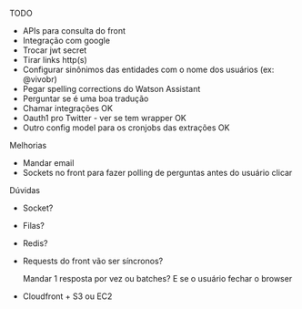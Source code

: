 TODO

- APIs para consulta do front
- Integração com google
- Trocar jwt secret
- Tirar links http(s)
- Configurar sinônimos das entidades com o nome dos usuários (ex: @vivobr)
- Pegar spelling corrections do Watson Assistant
- Perguntar se é uma boa tradução
- Chamar integrações OK
- Oauth1 pro Twitter - ver se tem wrapper OK
- Outro config model para os cronjobs das extrações OK


Melhorias

- Mandar email
- Sockets no front para fazer polling de perguntas antes do usuário clicar


Dúvidas

- Socket?
- Filas?
- Redis? 
- Requests do front vão ser síncronos? 

  Mandar 1 resposta por vez ou batches? E se o usuário fechar o browser

- Cloudfront + S3 ou EC2
